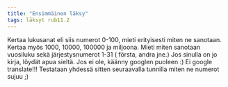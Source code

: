 ```yaml
---
title: "Ensimmäinen läksy"
tags: läksyt rub11.2
---
```


Kertaa lukusanat eli siis numerot 0-100, mieti erityisesti miten ne sanotaan. Kertaa myös 1000, 10000, 100000 ja miljoona. Mieti miten sanotaan vuosiluku sekä järjestysnumerot 1-31 ( första, andra jne.) Jos sinulla on jo kirja, löydät apua sieltä. Jos ei ole, käänny googlen puoleen :) Ei google translate!!! Testataan yhdessä sitten seuraavalla tunnilla miten ne numerot sujuu ;)